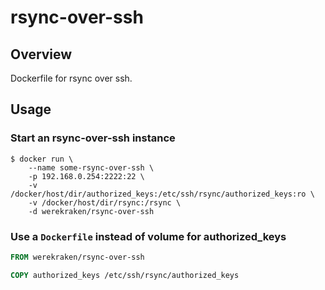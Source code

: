 # rsync-over-ssh

## Overview

Dockerfile for rsync over ssh.

## Usage

### Start an rsync-over-ssh instance

```console
$ docker run \
    --name some-rsync-over-ssh \
    -p 192.168.0.254:2222:22 \
    -v /docker/host/dir/authorized_keys:/etc/ssh/rsync/authorized_keys:ro \
    -v /docker/host/dir/rsync:/rsync \
    -d werekraken/rsync-over-ssh
```

### Use a `Dockerfile` instead of volume for authorized_keys

```dockerfile
FROM werekraken/rsync-over-ssh

COPY authorized_keys /etc/ssh/rsync/authorized_keys
```
